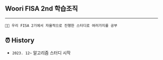 ## Woori FISA 2nd 학습조직

---
```
👨‍💻 우리 FISA 2기에서 자율적으로 진행한 스터디로 여러가지를 공부
```

## ⏰ History
- `2023. 12~` 알고리즘 스터디 시작
